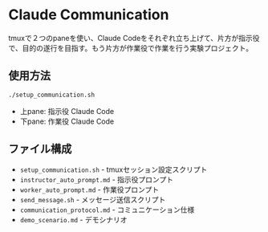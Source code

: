 # Claude Communication

tmuxで２つのpaneを使い、Claude Codeをそれぞれ立ち上げて、片方が指示役で、目的の遂行を目指す。もう片方が作業役で作業を行う実験プロジェクト。

## 使用方法

```bash
./setup_communication.sh
```

- 上pane: 指示役 Claude Code
- 下pane: 作業役 Claude Code

## ファイル構成

- `setup_communication.sh` - tmuxセッション設定スクリプト
- `instructor_auto_prompt.md` - 指示役プロンプト
- `worker_auto_prompt.md` - 作業役プロンプト
- `send_message.sh` - メッセージ送信スクリプト
- `communication_protocol.md` - コミュニケーション仕様
- `demo_scenario.md` - デモシナリオ
